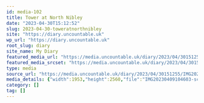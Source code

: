 ```yaml
---
id: media-102
title: Tower at North Nibley
date: "2023-04-30T15:12:52"
slug: 2023-04-30-toweratnorthnibley
site: "https://diary.uncountable.uk"
wp_url: "https://diary.uncountable.uk"
root_slug: diary
site_name: My Diary
featured_media_url: "https://media.uncountable.uk/diary/2023/04/30151255/IMG20230409104603-scaled.webp"
featured_media_srcset: "https://media.uncountable.uk/diary/2023/04/30151255/IMG20230409104603-229x300.webp 229w, https://media.uncountable.uk/diary/2023/04/30151255/IMG20230409104603-781x1024.webp 781w, https://media.uncountable.uk/diary/2023/04/30151255/IMG20230409104603-150x150.webp 150w, https://media.uncountable.uk/diary/2023/04/30151255/IMG20230409104603-1465x1920.webp 1465w, https://media.uncountable.uk/diary/2023/04/30151255/IMG20230409104603-scaled.webp 1953w"
type: media
source_url: "https://media.uncountable.uk/diary/2023/04/30151255/IMG20230409104603-scaled.webp"
media_details: {"width":1953,"height":2560,"file":"IMG20230409104603-scaled.webp","filesize":421270,"sizes":{"medium":{"file":"IMG20230409104603-229x300.webp","width":229,"height":300,"filesize":12128,"mime_type":"image/webp","source_url":"https://media.uncountable.uk/diary/2023/04/30151255/IMG20230409104603-229x300.webp"},"large":{"file":"IMG20230409104603-781x1024.webp","width":781,"height":1024,"filesize":123090,"mime_type":"image/webp","source_url":"https://media.uncountable.uk/diary/2023/04/30151255/IMG20230409104603-781x1024.webp"},"thumbnail":{"file":"IMG20230409104603-150x150.webp","width":150,"height":150,"filesize":4262,"mime_type":"image/webp","source_url":"https://media.uncountable.uk/diary/2023/04/30151255/IMG20230409104603-150x150.webp"},"xxl":{"file":"IMG20230409104603-1465x1920.webp","width":1465,"height":1920,"filesize":297650,"mime_type":"image/webp","source_url":"https://media.uncountable.uk/diary/2023/04/30151255/IMG20230409104603-1465x1920.webp"},"full":{"file":"IMG20230409104603-scaled.webp","width":1953,"height":2560,"mime_type":"image/webp","source_url":"https://media.uncountable.uk/diary/2023/04/30151255/IMG20230409104603-scaled.webp"}},"image_meta":{"aperture":"0","credit":"","camera":"","caption":"","created_timestamp":"0","copyright":"","focal_length":"0","iso":"0","shutter_speed":"0","title":"","orientation":"0","keywords":[]},"original_image":"IMG20230409104603.webp"}
category: []
tag: []
---
```



